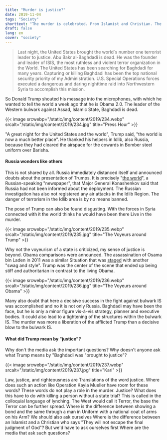 ```yaml
---
title: "Murder is justice?"
date: 2019-11-04
tags: "Society"
shorttext: "The murder is celebrated. From Islamist and Christian. The important questions will be neglected, the focus is on comparisons of the presentations."
draft: false
lang: en
cover: "society"
---
```


> Last night, the United States brought the world´s number one terrorist leader to justice. Abu Bakr al-Baghdadi is dead. He was the founder and leader of ISIS, the most ruthless and violent terror organization in the World. The United States has been searching for Baghdadi for many years. Capturing or killing Baghdadi has been the top national security priority of my Administration. U.S. Special Operations forces executed a dangerous and daring nighttime raid into Northwestern Syria to accomplish this mission.

So Donald Trump shouted his message into the microphones, with which he wanted to tell the world a week ago that he is Obama 2.0. The leader of the Western bulwark against Assad, Islamic State, Baghdadi is dead.

{{< image srcwebp="/static/img/content/2019/234.webp" srcalt="/static/img/content/2019/234.jpg" title="Press Hour" >}}

"A great night for the United States and the world", Trump said, "the world is now a much better place". He thanked his helpers in Idlib, also Russia, because they had cleared the airspace for the cowards in Bomber steel uniform over Barisha.

#### Russia wonders like others

This is not shared by all. Russia immediately distanced itself and announced doubts about the presentation of Trumps. It is precisely "[the world](https://www.welt.de/politik/ausland/article202556016/Trump-bestaetigt-Tod-von-al-Baghdadi-Russland-bezweifelt-Angaben.html "Russland bezweifelt Trumps Angaben zum Tod al-Baghdadis")", a Russian-speaking "newspaper", that Major General Konashenkov said that Russia had not been informed about the deployment. The Russian investigation has also not registered any air attacks in the Idlib Region. The danger of terrorism in the Idlib area is by no means banned.

The pose of Trump can also be found disgusting. With the forces in Syria connected with it the world thinks he would have been there Live in the murder.

{{< image srcwebp="/static/img/content/2019/235.webp" srcalt="/static/img/content/2019/235.jpg" title="The Voyeurs around Trump" >}}

Why not the voyeurism of a state is criticized, my sense of justice is beyond. Obama comparisons were announced. The assassination of Osama bin Laden in 2011 was a similar Situation that was [staged](https://www.spiegel.de/kultur/gesellschaft/foto-von-donald-trump-nach-toetung-von-baghdadi-asymmetrisch-a-1293687.html "Trump-Foto von Baghdadi-Tötung - Bildausfall") with another "swag and style". Trump was the center of the scene that ended up being stiff and authoritarian in contrast to the living Obama.

{{< image srcwebp="/static/img/content/2019/236.webp" srcalt="/static/img/content/2019/236.jpg" title="The Voyeurs around Obama" >}}

Many also doubt that here a decisive success in the fight against bulwark IS was accomplished and no it is not only Russia. Baghdadi may have been the face, but he is only a minor figure vis-à-vis strategy, planner and executive bodies. It could also lead to a tightening of the structures within the bulwark IS. The murder was more a liberation of the afflicted Trump than a decisive blow to the bulwark IS. 

#### What did Trump mean by "justice"?

Why don't the media ask the important questions? Why doesn't anyone ask what Trump means by "Baghdadi was "brought to justice"?

{{< image srcwebp="/static/img/content/2019/237.webp" srcalt="/static/img/content/2019/237.jpg" title="Kari" >}}

Law, justice, and righteousness are Translations of the word justice. Where does such an action like Operation Kayla Mueller have room for these words? These words do not play a role in the murder. Justice? What does this have to do with killing a person without a state trial? This is called in the colloquial language of lynching. The West would call it Terror, the base the Terror can be further spread. Where is the difference between showing a bond and the same through a man in Uniform with a national coat of arms on his Arm? We should also ask ourselves Where is the difference between an Islamist and a Christian who says "They will not escape the final judgment of God"? But we'd have to ask ourselves first Where are the media that ask such questions?
